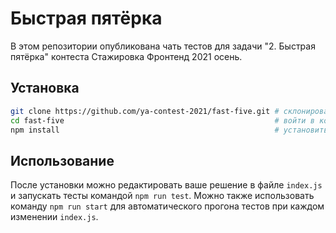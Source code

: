 # Быстрая пятёрка

В этом репозитории опубликована чать тестов для задачи "2. Быстрая пятёрка" контеста Стажировка Фронтенд 2021 осень.

## Установка

```sh
git clone https://github.com/ya-contest-2021/fast-five.git # склонировать репозиторий
cd fast-five                                               # войти в корневую папку репозитория
npm install                                                # установить зависимости
```

## Использование

После установки можно редактировать ваше решение в файле `index.js` и запускать тесты командой `npm run test`.
Можно также использовать команду `npm run start` для автоматического прогона тестов при каждом изменении `index.js`.
